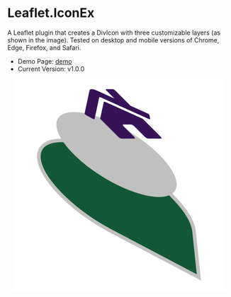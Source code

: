 Leaflet.IconEx
=

A Leaflet plugin that creates a DivIcon with three customizable layers (as shown in the image). Tested on desktop and mobile versions of Chrome, Edge, Firefox, and Safari.

* Demo Page: [demo](https://mfhsieh.github.io/leaflet-iconex/) 
* Current Version: v1.0.0

<p align="center">
  <img src="https://github.com/mfhsieh/leaflet-iconex/blob/main/images/icon_exploded_view.svg" title="exploed icon" alt="exploed icon" />
</p>
